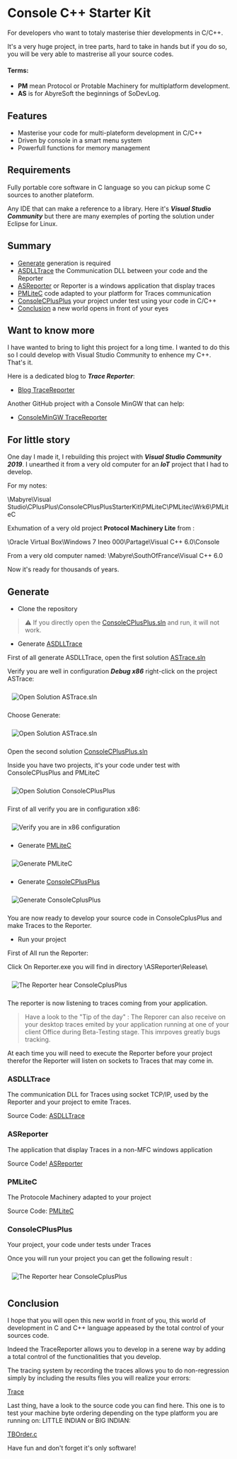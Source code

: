# Console C++ Starter Kit #

For developers vho want to totaly masterise thier developments in C/C++. 

It's a very huge project, in tree parts, hard to take in hands but if you do so, you will be very able to mastrerise all your source codes.

#### Terms:
- **PM** mean Protocol or Protable Machinery for multiplatform development.
- **AS** is for AbyreSoft the beginnings of SoDevLog.

## Features ##

- Masterise your code for multi-plateform development in C/C++
- Driven by console in a smart menu system
- Powerfull functions for memory management
 
## Requirements ##

Fully portable core software in C language so you can pickup some C sources to another plateform.

Any IDE that can make a reference to a library. Here it's ***Visual Studio Community*** but there are many exemples of porting the solution under Eclipse for Linux.

## Summary ##

- [Generate](#Generate) generation is required
- [ASDLLTrace](#ASDLLTrace) the Communication DLL between your code and the Reporter
- [ASReporter](#ASReporter) or Reporter is a windows application that display traces
- [PMLiteC](#PMLiteC) code adapted to your platform for Traces communication
- [ConsoleCPlusPlus](#ConsoleCPlusPlus) your project under test using your code in C/C++
- [Conclusion](#Conclusion) a new world opens in front of your eyes

## Want to know more ##

I have wanted to bring to light this project for a long time. I wanted to do this so I could develop with Visual Studio Community to enhence my C++. That's it.

Here is a dedicated blog to ***Trace Reporter***:

- [Blog TraceReporter](https://trace-reporter.sodevlog.com/ "Based on TraceReporter")

Another GitHub project with a Console MinGW that can help:

- [ConsoleMinGW TraceReporter](https://github.com/mabyre/TraceReporter "ConsoleMinGW with TraceReporter")

## For little story ##

One day I made it, I rebuilding this project with ***Visual Studio Community 2019***. I unearthed it from a very old computer for an ***IoT*** project that I had to develop.

For my notes:

\Mabyre\Visual Studio\CPlusPlus\ConsoleCPlusPlusStarterKit\PMLiteC\PMLitec\Wrk6\PMLiteC

Exhumation of a very old project **Protocol Machinery Lite** from :

\Oracle Virtual Box\Windows 7 Ineo 000\Partage\Visual C++ 6.0\Console

From a very old computer named:
\\Mabyre\SouthOfFrance\Visual C++ 6.0

Now it's ready for thousands of years.

## Generate ##

- Clone the repository

> :warning: If you directly open the [ConsoleCPlusPlus.sln](https://github.com/mabyre/Console-CPlusPlus-StarterKit/blob/master/ConsoleCPlusPlus/ConsoleCPlusPlus.sln) and run, it will not work.

- Generate [ASDLLTrace](#ASDLLTrace) 

First of all generate ASDLLTrace, open the first solution [ASTrace.sln](https://github.com/mabyre/Console-CPlusPlus-StarterKit/blob/master/ASDLLTrace/ASDLLTraceSources/ASTrace.sln)

Verify you are well in configuration ***Debug x86*** right-click on the project ASTrace:

<img style="margin: 10px" src="Images/2023-06-07_16h46_16.png" alt="Open Solution ASTrace.sln" />

 Choose Generate:

<img style="margin: 10px" src="Images/2023-06-07_16h52_07.png" alt="Open Solution ASTrace.sln" />

Open the second solution [ConsoleCPlusPlus.sln](https://github.com/mabyre/Console-CPlusPlus-StarterKit/blob/master/ConsoleCPlusPlus/ConsoleCPlusPlus.sln)

Inside you have two projects, it's your code under test with ConsoleCPlusPlus and PMLiteC

<img style="margin: 10px" src="Images/2023-06-07_12h36_41.png" alt="Open Solution ConsoleCPlusPlus" />

First of all verify you are in configuration x86:

<img style="margin: 10px" src="Images/2023-06-07_12h42_00.png" alt="Verify you are in x86 configuration" />

- Generate [PMLiteC](#PMLiteC)

<img style="margin: 10px" src="Images/2023-06-07_12h45_46.png" alt="Generate PMLiteC" />

- Generate [ConsoleCPlusPlus](#ConsoleCPlusPlus)

<img style="margin: 10px" src="Images/2023-06-07_12h47_21.png" alt="Generate ConsoleCplusPlus" />

You are now ready to develop your source code in ConsoleCplusPlus and make Traces to the Reporter.

- Run your project

First of All run the Reporter:

Click On Reporter.exe you will find in directory \ASReporter\Release\

<img style="margin: 10px" src="Images/2023-06-07_11h21_48.png" alt="The Reporter hear ConsoleCplusPlus" />

The reporter is now listening to traces coming from your application.

> Have a look to the "Tip of the day" : The Reporer can also receive on your desktop traces emited by your application running at one of your client Office during Beta-Testing stage. This imrpoves greatly bugs tracking.

At each time you will need to execute the Reporter before your project therefor the Reporter will listen on sockets to Traces that may come in.

### ASDLLTrace ###

The communication DLL for Traces using socket TCP/IP, used by the Reporter and your project to emite Traces.

Source Code: [ASDLLTrace](https://github.com/mabyre/Console-CPlusPlus-StarterKit/tree/master/ASDLLTrace)

### ASReporter ###

The application that display Traces in a non-MFC windows application

Source Code! [ASReporter](https://github.com/mabyre/Console-CPlusPlus-StarterKit/tree/master/ASReporter)

### PMLiteC ###

The Protocole Machinery adapted to your project

Source Code: [PMLiteC](https://github.com/mabyre/Console-CPlusPlus-StarterKit/tree/master/PMLiteC)

### ConsoleCPlusPlus ###

Your project, your code under tests under Traces

Once you will run your project you can get the following result :

<img style="margin: 10px" src="Images/2023-06-07_16h59_00.png" alt="The Reporter hear ConsoleCplusPlus" />

## Conclusion ##

I hope that you will open this new world in front of you, this world of development in C and C++ language appeased by the total control of your sources code.

Indeed the TraceReporter allows you to develop in a serene way by adding a total control of the functionalities that you develop.

The tracing system by recording the traces allows you to do non-regression simply by including the results files you will realize your errors:

[Trace](https://github.com/mabyre/Console-CPlusPlus-StarterKit/tree/master/ConsoleCPlusPlus/Trace)

Last thing, have a look to the source code you can find here. This one is to test your machine byte ordering depending on the type platform you are running on: LITTLE INDIAN or BIG INDIAN:

[TBOrder.c](https://github.com/mabyre/Console-CPlusPlus-StarterKit/blob/master/PMLiteC/PMLitec/Test/TBOrder.c)

Have fun and don't forget it's only software!
